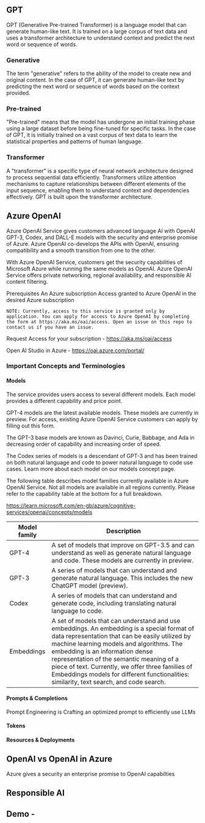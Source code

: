 ## GPT

GPT (Generative Pre-trained Transformer) is a language model that can generate human-like text. It is trained on a large corpus of text data and uses a transformer architecture to understand context and predict the next word or sequence of words.


### Generative

The term "generative" refers to the ability of the model to create new and original content. In the case of GPT, it can generate human-like text by predicting the next word or sequence of words based on the context provided.

### Pre-trained

"Pre-trained" means that the model has undergone an initial training phase using a large dataset before being fine-tuned for specific tasks. In the case of GPT, it is initially trained on a vast corpus of text data to learn the statistical properties and patterns of human language.

### Transformer

A "transformer" is a specific type of neural network architecture designed to process sequential data efficiently. Transformers utilize attention mechanisms to capture relationships between different elements of the input sequence, enabling them to understand context and dependencies effectively. GPT is built upon the transformer architecture.


## Azure OpenAI

Azure OpenAI Service gives customers advanced language AI with OpenAI GPT-3, Codex, and DALL-E models with the security and enterprise promise of Azure. Azure OpenAI co-develops the APIs with OpenAI, ensuring compatibility and a smooth transition from one to the other.

With Azure OpenAI Service, customers get the security capabilities of Microsoft Azure while running the same models as OpenAI. Azure OpenAI Service offers private networking, regional availability, and responsible AI content filtering.

Prerequisites
An Azure subscription
Access granted to Azure OpenAI in the desired Azure subscription

```
NOTE: Currently, access to this service is granted only by application. You can apply for access to Azure OpenAI by completing the form at https://aka.ms/oai/access. Open an issue on this repo to contact us if you have an issue.
```

Request Access for your subscription - https://aka.ms/oai/access

Open AI Studio in Azure - https://oai.azure.com/portal/


### Important Concepts and Terminologies

#### Models

The service provides users access to several different models. Each model provides a different capability and price point.

GPT-4 models are the latest available models. These models are currently in preview. For access, existing Azure OpenAI Service customers can apply by filling out this form.

The GPT-3 base models are known as Davinci, Curie, Babbage, and Ada in decreasing order of capability and increasing order of speed.

The Codex series of models is a descendant of GPT-3 and has been trained on both natural language and code to power natural language to code use cases. Learn more about each model on our models concept page.

The following table describes model families currently available in Azure OpenAI Service. Not all models are available in all regions currently. Please refer to the capability table at the bottom for a full breakdown.


https://learn.microsoft.com/en-gb/azure/cognitive-services/openai/concepts/models


|Model family|Description|
|-|-|
|GPT-4|A set of models that improve on GPT-3.5 and can understand as well as generate natural language and code. These models are currently in preview.|
|GPT-3|A series of models that can understand and generate natural language. This includes the new ChatGPT model (preview).|
|Codex|A series of models that can understand and generate code, including translating natural language to code.|
|Embeddings|A set of models that can understand and use embeddings. An embedding is a special format of data representation that can be easily utilized by machine learning models and algorithms. The embedding is an information dense representation of the semantic meaning of a piece of text. Currently, we offer three families of Embeddings models for different functionalities: similarity, text search, and code search.|

#### Prompts & Completions

Prompt Engineering is Crafting an optimized prompt to efficiently use LLMs

#### Tokens

#### Resources & Deployments



## OpenAI vs OpenAI in Azure

Azure gives a security an enterprise promise to OpenAI capabilties

## Responsible AI

## Demo - 